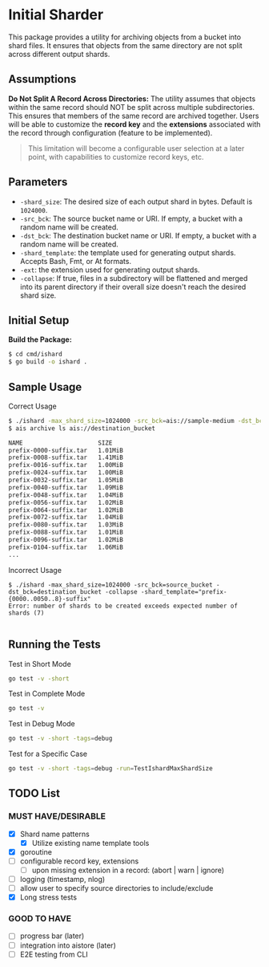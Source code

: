 # Initial Sharder

This package provides a utility for archiving objects from a bucket into shard files. It ensures that objects from the same directory are not split across different output shards.

## Assumptions

**Do Not Split A Record Across Directories:** The utility assumes that objects within the same record should NOT be split across multiple subdirectories. This ensures that members of the same record are archived together. Users will be able to customize the **record key** and the **extensions** associated with the record through configuration (feature to be implemented).

> This limitation will become a configurable user selection at a later point, with capabilities to customize record keys, etc.

## Parameters

- `-shard_size`: The desired size of each output shard in bytes. Default is `1024000`.
- `-src_bck`: The source bucket name or URI. If empty, a bucket with a random name will be created.
- `-dst_bck`: The destination bucket name or URI. If empty, a bucket with a random name will be created.
- `-shard_template`: the template used for generating output shards. Accepts Bash, Fmt, or At formats.
- `-ext`: the extension used for generating output shards.
- `-collapse`: If true, files in a subdirectory will be flattened and merged into its parent directory if their overall size doesn't reach the desired shard size.

## Initial Setup

**Build the Package:**

```sh
$ cd cmd/ishard
$ go build -o ishard .
```

## Sample Usage

Correct Usage

```sh
$ ./ishard -max_shard_size=1024000 -src_bck=ais://sample-medium -dst_bck=ais://sample-medium-out -collapse -shard_template="prefix-{0000..1023..8}-suffix"
$ ais archive ls ais://destination_bucket

NAME                     SIZE            
prefix-0000-suffix.tar   1.01MiB         
prefix-0008-suffix.tar   1.41MiB         
prefix-0016-suffix.tar   1.00MiB         
prefix-0024-suffix.tar   1.00MiB         
prefix-0032-suffix.tar   1.05MiB         
prefix-0040-suffix.tar   1.09MiB         
prefix-0048-suffix.tar   1.04MiB         
prefix-0056-suffix.tar   1.02MiB         
prefix-0064-suffix.tar   1.02MiB         
prefix-0072-suffix.tar   1.04MiB         
prefix-0080-suffix.tar   1.03MiB         
prefix-0088-suffix.tar   1.01MiB         
prefix-0096-suffix.tar   1.02MiB         
prefix-0104-suffix.tar   1.06MiB         
...
```

Incorrect Usage
```
$ ./ishard -max_shard_size=1024000 -src_bck=source_bucket -dst_bck=destination_bucket -collapse -shard_template="prefix-{0000..0050..8}-suffix"
Error: number of shards to be created exceeds expected number of shards (7)


```

## Running the Tests

Test in Short Mode

```sh
go test -v -short
```

Test in Complete Mode

```sh
go test -v
```

Test in Debug Mode

```sh
go test -v -short -tags=debug
```

Test for a Specific Case

```sh
go test -v -short -tags=debug -run=TestIshardMaxShardSize
```

## TODO List

### MUST HAVE/DESIRABLE
- [X] Shard name patterns
   - [X] Utilize existing name template tools
- [X] goroutine
- [ ] configurable record key, extensions
   - [ ] upon missing extension in a record: (abort | warn | ignore)
- [ ] logging (timestamp, nlog)
- [ ] allow user to specify source directories to include/exclude
- [X] Long stress tests

### GOOD TO HAVE
- [ ] progress bar (later)
- [ ] integration into aistore (later)
- [ ] E2E testing from CLI
